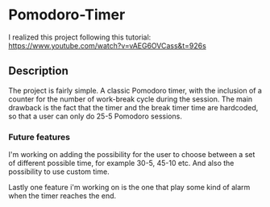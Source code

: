 # Pomodoro-Timer

I realized this project following this tutorial: https://www.youtube.com/watch?v=vAEG6OVCass&t=926s

## Description

The project is fairly simple. A classic Pomodoro timer, with the inclusion of a counter for the number of work-break cycle during the session.
The main drawback is the fact that the timer and the break timer time are hardcoded, so that a user can only do 25-5 Pomodoro sessions.

### Future features

I'm working on adding the possibility for the user to choose between a set of different possible time, for example 30-5, 45-10 etc.
And also the possibility to use custom time.

Lastly one feature i'm working on is the one that play some kind of alarm when the timer reaches the end.
